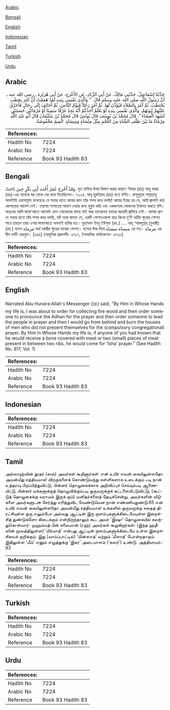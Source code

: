 [Arabic](#arabic)

[Bengali](#bengali)

[English](#english)

[Indonesian](#indonesian)

[Tamil](#tamil)

[Turkish](#turkish)

[Urdu](#urdu)

## Arabic


<div dir="rtl" lang="ar" style={{fontSize:'larger',backgroundColor:'#f8f9fa',padding:20}}>
حَدَّثَنَا إِسْمَاعِيلُ، حَدَّثَنِي مَالِكٌ، عَنْ أَبِي الزِّنَادِ، عَنِ الأَعْرَجِ، عَنْ أَبِي هُرَيْرَةَ ـ رضى الله عنه ـ أَنَّ رَسُولَ اللَّهِ صلى الله عليه وسلم قَالَ ‏ "‏ وَالَّذِي نَفْسِي بِيَدِهِ لَقَدْ هَمَمْتُ أَنْ آمُرَ بِحَطَبٍ يُحْتَطَبُ، ثُمَّ آمُرَ بِالصَّلاَةِ فَيُؤَذَّنَ لَهَا، ثُمَّ آمُرَ رَجُلاً فَيَؤُمَّ النَّاسَ، ثُمَّ أُخَالِفَ إِلَى رِجَالٍ فَأُحَرِّقَ عَلَيْهِمْ بُيُوتَهُمْ، وَالَّذِي نَفْسِي بِيَدِهِ لَوْ يَعْلَمُ أَحَدُكُمْ أَنَّهُ يَجِدُ عَرْقًا سَمِينًا أَوْ مَرْمَاتَيْنِ حَسَنَتَيْنِ لَشَهِدَ الْعِشَاءَ ‏"‏‏.‏ قَالَ مُحَمَّدُ بْنُ يُوسُفَ قَالَ يُونُسُ قَالَ مُحَمَّدُ بْنُ سُلَيْمَانَ قَالَ أَبُو عَبْدِ اللَّهِ مِرْمَاةٌ مَا بَيْنَ ظِلْفِ الشَّاةِ مِنَ اللَّحْمِ مِثْلُ مِنْسَاةٍ وَمِيضَاةٍ‏.‏ الْمِيمُ مَخْفُوضَةٌ‏.‏
</div>
<div style={{backgroundColor:'#f8f9fa',padding:20, marginBottom: 10}}><table> <thead> <tr> <th>References:</th> <th></th> </tr> </thead> <tbody><tr><td>Hadith No</td><td>7224</td></tr><tr><td>Arabic No</td><td>7224</td></tr><tr><td>Reference</td><td>Book 93 Hadith 83</td></tr></tbody></table></div>

## Bengali


<div dir="ltr" lang="bn" style={{fontSize:'larger',backgroundColor:'#f8f9fa',padding:20}}>
وَقَدْ أَخْرَجَ عُمَرُ أُخْتَ أَبِي بَكْرٍ حِينَ نَاحَتْ. মৃত ব্যক্তির উপর বিলাপ করার কারণে ‘উমার (রাঃ) আবূ বাকর (রাঃ)-এর বোনকে ঘর থেকে বের করে দিয়েছিলেন। ৭২২৪. আবূ হুরাইরাহ (রাঃ) হতে বর্ণিত। রাসূলুল্লাহ সাল্লাল্লাহু আলাইহি ওয়াসাল্লাম বলেছেনঃ যে সত্তার হাতে আমার জান তাঁর শপথ করে বলছি! আমার ইচ্ছে হয় যে, আমি জ্বালানি কাঠ জোগাড়ের আদেশ দেই। তারপর সালাতের আযান দেয়ার জন্য হুকুম করি এবং একজনকে লোকদের ইমামত করতে বলি। অতঃপর আমি জামা‘আতে আসেনি এমন লোকেদের কাছে যাই আর তাদেরসহ তাদের ঘরবাড়ী জ্বালিয়ে দেই। আমার প্রাণ যে সত্তার হাতে তাঁর শপথ করে বলছি, যদি তারা জানত যে, একটি গোশতওয়ালা হাড় কিংবা দু’টি বক্রীর ক্ষুরের গোশত পাবে তাহলে তারা এশার জামাআতে অবশ্যই হাযির হত। মুহাম্মাদ ইবনু ইউসুফ (রহ.) .... আবূ ‘আবদুল্লাহ্ (বুখারী) (রহ.) বলেন مرماة অর্থ বকরীর ক্ষুরের মাঝের গোশত। ছন্দের দিক দিয়ে منساة ميضاة এর মত। مرماة এর মীম বর্ণটি যেরযুক্ত। [৬৪৪] (আধুনিক প্রকাশনী- ৬৭১৭, ইসলামিক ফাউন্ডেশন- ৬৭৩০)
</div>
<div style={{backgroundColor:'#f8f9fa',padding:20, marginBottom: 10}}><table> <thead> <tr> <th>References:</th> <th></th> </tr> </thead> <tbody><tr><td>Hadith No</td><td>7224</td></tr><tr><td>Arabic No</td><td>7224</td></tr><tr><td>Reference</td><td>Book 93 Hadith 83</td></tr></tbody></table></div>

## English


<div dir="ltr" lang="en" style={{fontSize:'larger',backgroundColor:'#f8f9fa',padding:20}}>
Narrated Abu Huraira:Allah's Messenger (ﷺ) said, "By Him in Whose Hands my life is, I was about to order for collecting fire wood and then order someone to pronounce the Adhan for the prayer and then order someone to lead the people in prayer and then I would go from behind and burn the houses of men who did not present themselves for the (compulsory congregational) prayer. By Him in Whose Hands my life is, if anyone of you had known that he would receive a bone covered with meat or two (small) pieces of meat present in between two ribs, he would come for 'Isha' prayer." (See Hadith No. 617, Vol. 1)
</div>
<div style={{backgroundColor:'#f8f9fa',padding:20, marginBottom: 10}}><table> <thead> <tr> <th>References:</th> <th></th> </tr> </thead> <tbody><tr><td>Hadith No</td><td>7224</td></tr><tr><td>Arabic No</td><td>7224</td></tr><tr><td>Reference</td><td>Book 93 Hadith 83</td></tr></tbody></table></div>

## Indonesian


<div dir="ltr" lang="id" style={{fontSize:'larger',backgroundColor:'#f8f9fa',padding:20}}>

</div>
<div style={{backgroundColor:'#f8f9fa',padding:20, marginBottom: 10}}><table> <thead> <tr> <th>References:</th> <th></th> </tr> </thead> <tbody><tr><td>Hadith No</td><td>7224</td></tr><tr><td>Arabic No</td><td>7224</td></tr><tr><td>Reference</td><td>Book 93 Hadith 83</td></tr></tbody></table></div>

## Tamil


<div dir="ltr" lang="ta" style={{fontSize:'larger',backgroundColor:'#f8f9fa',padding:20}}>
அல்லாஹ்வின் தூதர் (ஸல்) அவர்கள் கூறினார்கள்: என் உயிர் எவன் கையிலுள்ளதோ அவன்மீது சத்தியமாக! விறகுகளைக் கொண்டுவந்து சுள்ளிகளாக உடைக்கும் படி நான் உத்தரவு பிறப்பித்துவிட்டு, பின்னர் தொழுகைக்காக அறிவிப்புச் செய்யும்படி ஆணையிட்டு, பின்னர் மக்களுக்குத் தொழுவிக்கும்படி ஒருவருக்குக் கட்டளையிட்டுவிட்டு, (கூட்டுத் தொழுகைக்கு வராமல் இருக் கும்) மனிதர்களைத் தேடிச்சென்று, அவர்களின் வீடுகளை அவர்களுடன் சேர்த்து எரித்துவிட வேண்டுமென நான் எண்ணியதுண்டு.85 என் உயிர் எவன் கையிலுள்ளதோ அவன்மீது சத்தியமாக! உங்களில் ஒருவருக்கு சதைத் திரட்சியுள்ள ஒரு எலும்போ அல்லது ஆட்டின் இரு குளம்புகளுக்கிடையேயுள்ள இறைச்சித் துண்டுகளோ கிடைக்கும் என்றிருந்தாலும் கூட அவர் ‘இஷா’ தொழுகையில் கலந்துகொள்வார். முஹம்மத் பின் சுலைமான் (ரஹ்) அவர்கள் கூறுகிறார்கள்: (இந்த ஹதீஸின் மூலத்திலுள்ள) ‘மிர்மாத்’ என்பது ஆட்டின் குளம்புகளுக்கிடையே உள்ள இறைச்சியைக் குறிக்கும். இது (வாய்ப்பாட்டில்) ‘மின்ஸாத்’ மற்றும் ‘மீளாத்’ போன்றதாகும். இதிலுள்ள ‘மீம்’ எனும் எழுத்துக்கு ‘இகர’ அடையாளம் (‘கஸர்’) உண்டு. அத்தியாயம் : 93
</div>
<div style={{backgroundColor:'#f8f9fa',padding:20, marginBottom: 10}}><table> <thead> <tr> <th>References:</th> <th></th> </tr> </thead> <tbody><tr><td>Hadith No</td><td>7224</td></tr><tr><td>Arabic No</td><td>7224</td></tr><tr><td>Reference</td><td>Book 93 Hadith 83</td></tr></tbody></table></div>

## Turkish


<div dir="ltr" lang="tr" style={{fontSize:'larger',backgroundColor:'#f8f9fa',padding:20}}>

</div>
<div style={{backgroundColor:'#f8f9fa',padding:20, marginBottom: 10}}><table> <thead> <tr> <th>References:</th> <th></th> </tr> </thead> <tbody><tr><td>Hadith No</td><td>7224</td></tr><tr><td>Arabic No</td><td>7224</td></tr><tr><td>Reference</td><td>Book 93 Hadith 83</td></tr></tbody></table></div>

## Urdu


<div dir="rtl" lang="ur" style={{fontSize:'larger',backgroundColor:'#f8f9fa',padding:20}}>

</div>
<div style={{backgroundColor:'#f8f9fa',padding:20, marginBottom: 10}}><table> <thead> <tr> <th>References:</th> <th></th> </tr> </thead> <tbody><tr><td>Hadith No</td><td>7224</td></tr><tr><td>Arabic No</td><td>7224</td></tr><tr><td>Reference</td><td>Book 93 Hadith 83</td></tr></tbody></table></div>